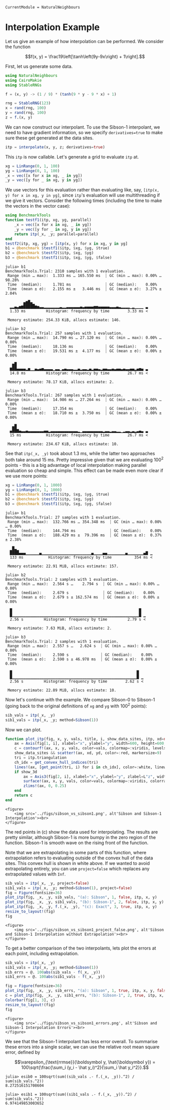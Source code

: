 ```@meta
CurrentModule = NaturalNeighbours
```

# Interpolation Example

Let us give an example of how interpolation can be performed. We consider the function

```math
f(x, y) = \frac19\left[\tanh\left(9y-9x\right) + 1\right].
```

First, let us generate some data.

```julia
using NaturalNeighbours 
using CairoMakie 
using StableRNGs 

f = (x, y) -> (1 / 9) * (tanh(9 * y - 9 * x) + 1)

rng = StableRNG(123)
x = rand(rng, 100)
y = rand(rng, 100)
z = f.(x, y)
```

We can now construct our interpolant. To use the Sibson-1 interpolant, we need to have gradient information, so we specify `derivatives=true` to make sure these get generated at the data sites.

```julia
itp = interpolate(x, y, z; derivatives=true)
```

This `itp` is now callable. Let's generate a grid to evaluate `itp` at.

```julia
xg = LinRange(0, 1, 100)
yg = LinRange(0, 1, 100)
_x = vec([x for x in xg, _ in yg])
_y = vec([y for _ in xg, y in yg])
```

We use vectors for this evaluation rather than evaluating like, say, `[itp(x, y) for x in xg, y in yg]`, since `itp`'s evaluation will use multithreading if we give it vectors. Consider the following times (including the time to make the vectors in the vector case):

```julia
using BenchmarkTools
function testf1(itp, xg, yg, parallel)
    _x = vec([x for x in xg, _ in yg])
    _y = vec([y for _ in xg, y in yg])
    return itp(_x, _y; parallel=parallel)
end
testf2(itp, xg, yg) = [itp(x, y) for x in xg, y in yg]
b1 = @benchmark $testf1($itp, $xg, $yg, $true)
b2 = @benchmark $testf2($itp, $xg, $yg)
b3 = @benchmark $testf1($itp, $xg, $yg, $false)
```
```julia-repl
julia> b1
BenchmarkTools.Trial: 2310 samples with 1 evaluation.
 Range (min … max):  1.333 ms … 165.550 ms  ┊ GC (min … max): 0.00% … 98.28%
 Time  (median):     1.781 ms               ┊ GC (median):    0.00%
 Time  (mean ± σ):   2.155 ms ±   3.446 ms  ┊ GC (mean ± σ):  3.27% ±  2.04%

        ▄▆█▄▁
  ▂▂▄▃▅▆█████▆▅▃▃▂▂▂▂▂▂▂▃▂▂▃▃▃▃▃▃▄▃▄▄▄▄▅▅▄▄▄▄▄▃▃▃▄▃▂▂▂▂▁▂▁▁▁▁ ▃
  1.33 ms         Histogram: frequency by time        3.33 ms <

 Memory estimate: 254.33 KiB, allocs estimate: 146.

julia> b2
BenchmarkTools.Trial: 257 samples with 1 evaluation.
 Range (min … max):  14.790 ms … 27.120 ms  ┊ GC (min … max): 0.00% … 0.00%
 Time  (median):     18.136 ms              ┊ GC (median):    0.00%
 Time  (mean ± σ):   19.531 ms ±  4.177 ms  ┊ GC (mean ± σ):  0.00% ± 0.00%

   ▅█
  ▆██▄▄▄▄▂▅▁▁▄▃▄▅▃▃▃▃▁▃▃▁▃▄▃▃▃▂▂▄▂▃▃▂▄▂▄▄▃▂▄▄▃▃▄▃▄▄▃▄▃▃▄▄▂▄▅▄ ▃
  14.8 ms         Histogram: frequency by time        26.7 ms <

 Memory estimate: 78.17 KiB, allocs estimate: 2.

julia> b3
BenchmarkTools.Trial: 267 samples with 1 evaluation.
 Range (min … max):  14.986 ms … 27.264 ms  ┊ GC (min … max): 0.00% … 0.00%
 Time  (median):     17.354 ms              ┊ GC (median):    0.00%
 Time  (mean ± σ):   18.710 ms ±  3.750 ms  ┊ GC (mean ± σ):  0.00% ± 0.00%

   ▄█
  ▄██▇▄▃▃▄▃▃▃▃▃▃▃▄▄▂▃▃▃▃▃▃▃▃▃▃▃▃▂▁▃▃▃▃▃▃▃▃▃▂▃▃▂▃▃▂▂▁▂▃▃▂▃▂▃▄▃ ▃
  15 ms           Histogram: frequency by time        26.7 ms <

 Memory estimate: 234.67 KiB, allocs estimate: 10.
```

 See that `itp(_x, _y)` took about 1.3 ms, while the latter two approaches both take around  15 ms. Pretty impressive given that we are evaluating $100^2$ points - this is a big advantage of local interpolation making parallel evaluation so cheap and simple. This effect can be made even more clear if we use more points:

```julia
xg = LinRange(0, 1, 1000)
yg = LinRange(0, 1, 1000)
b1 = @benchmark $testf1($itp, $xg, $yg, $true)
b2 = @benchmark $testf2($itp, $xg, $yg)
b3 = @benchmark $testf1($itp, $xg, $yg, $false)
```
```julia-repl
julia> b1
BenchmarkTools.Trial: 27 samples with 1 evaluation.
 Range (min … max):  132.766 ms … 354.348 ms  ┊ GC (min … max): 0.00% … 0.00%
 Time  (median):     144.794 ms               ┊ GC (median):    0.00%
 Time  (mean ± σ):   188.429 ms ±  79.396 ms  ┊ GC (mean ± σ):  0.37% ± 2.38%

  ▁█▃▁
  ████▄▄▄▁▁▁▁▁▁▄▁▁▁▁▁▁▁▁▁▁▁▁▁▁▁▁▁▁▁▁▁▁▄▁▁▁▁▄▄▁▁▁▁▁▁▁▁▄▁▁▁▁▁▁▁▄▇ ▁
  133 ms           Histogram: frequency by time          354 ms <

 Memory estimate: 22.91 MiB, allocs estimate: 157.

julia> b2
BenchmarkTools.Trial: 2 samples with 1 evaluation.
 Range (min … max):  2.564 s …    2.794 s  ┊ GC (min … max): 0.00% … 0.00%
 Time  (median):     2.679 s               ┊ GC (median):    0.00%
 Time  (mean ± σ):   2.679 s ± 162.574 ms  ┊ GC (mean ± σ):  0.00% ± 0.00%

  █                                                        █
  █▁▁▁▁▁▁▁▁▁▁▁▁▁▁▁▁▁▁▁▁▁▁▁▁▁▁▁▁▁▁▁▁▁▁▁▁▁▁▁▁▁▁▁▁▁▁▁▁▁▁▁▁▁▁▁▁█ ▁
  2.56 s         Histogram: frequency by time         2.79 s <

 Memory estimate: 7.63 MiB, allocs estimate: 2.

julia> b3
BenchmarkTools.Trial: 2 samples with 1 evaluation.
 Range (min … max):  2.557 s …   2.624 s  ┊ GC (min … max): 0.00% … 0.00%
 Time  (median):     2.590 s              ┊ GC (median):    0.00%
 Time  (mean ± σ):   2.590 s ± 46.978 ms  ┊ GC (mean ± σ):  0.00% ± 0.00%

  █                                                       █
  █▁▁▁▁▁▁▁▁▁▁▁▁▁▁▁▁▁▁▁▁▁▁▁▁▁▁▁▁▁▁▁▁▁▁▁▁▁▁▁▁▁▁▁▁▁▁▁▁▁▁▁▁▁▁▁█ ▁
  2.56 s         Histogram: frequency by time        2.62 s <

 Memory estimate: 22.89 MiB, allocs estimate: 10.
```

Now let's continue with the example. We compare Sibson-0 to Sibson-1 (going back to the original definitions of `xg` and `yg` with $100^2$ points):

```julia
sib_vals = itp(_x, _y)
sib1_vals = itp(_x, _y; method=Sibson(1))
```

Now we can plot.

```julia
function plot_itp(fig, x, y, vals, title, i, show_data_sites, itp, xd=nothing, yd=nothing, show_3d=true, levels=-0.1:0.05:0.3)
    ax = Axis(fig[1, i], xlabel="x", ylabel="y", width=600, height=600, title=title, titlealign=:left)
    c = contourf!(ax, x, y, vals, color=vals, colormap=:viridis, levels=levels, extendhigh=:auto)
    show_data_sites && scatter!(ax, xd, yd, color=:red, markersize=9)
    tri = itp.triangulation
    ch_idx = get_convex_hull_indices(tri)
    lines!(ax, [get_point(tri, i) for i in ch_idx], color=:white, linewidth=4)
    if show_3d
        ax = Axis3(fig[2, i], xlabel="x", ylabel="y", zlabel=L"z", width=600, height=600, title=" ", titlealign=:left, azimuth=0.49)
        surface!(ax, x, y, vals, color=vals, colormap=:viridis, colorrange=(-0.1, 0.3))
        zlims!(ax, 0, 0.25)
    end
    return c
end
```

```@raw html
<figure>
    <img src='../figs/sibson_vs_sibson1.png', alt'Sibson and Sibson-1 Interpolation'><br>
</figure>
```

The red points in (c) show the data used for interpolating. The results are pretty similar, although Sibson-1 is more bumpy in the zero region of the function. Sibson-1 is smooth wave on the rising front of the function.

Note that we are extrapolating in some parts of this function, where extrapolation refers to evaluating outside of the convex hull of the data sites. This convex hull is shown in white above. If we wanted to avoid extrapolating entirely, you can use `project=false` which replaces any extrapolated values with `Inf`.

```julia
sib_vals = itp(_x, _y, project=false)
sib1_vals = itp(_x, _y; method=Sibson(1), project=false)
fig = Figure(fontsize=36)
plot_itp(fig, _x, _y, sib_vals, "(a): Sibson", 1, false, itp, x, y)
plot_itp(fig, _x, _y, sib1_vals, "(b): Sibson-1", 2, false, itp, x, y)
plot_itp(fig, _x, _y, f.(_x, _y), "(c): Exact", 3, true, itp, x, y)
resize_to_layout!(fig)
fig
```

```@raw html
<figure>
    <img src='../figs/sibson_vs_sibson1_project_false.png', alt'Sibson and Sibson-1 Interpolation without Extrapolation'><br>
</figure>
```

To get a better comparison of the two interpolants, lets plot the errors at each point, including extrapolation.

```julia
sib_vals = itp(_x, _y)
sib1_vals = itp(_x, _y; method=Sibson(1))
sib_errs = @. 100abs(sib_vals - f(_x, _y))
sib1_errs = @. 100abs(sib1_vals - f(_x, _y))

fig = Figure(fontsize=36)
plot_itp(fig, _x, _y, sib_errs, "(a): Sibson", 1, true, itp, x, y, false, 0:0.5:3)
c = plot_itp(fig, _x, _y, sib1_errs, "(b): Sibson-1", 2, true, itp, x, y, false, 0:0.5:3)
Colorbar(fig[1, 3], c)
resize_to_layout!(fig)
fig
```

```@raw html
<figure>
    <img src='../figs/sibson_vs_sibson1_errors.png', alt'Sibson and Sibson-1 Interpolation Errors'><br>
</figure>
```

We see that the Sibson-1 interpolant has less error overall. To summarise these errors into a single scalar, we can use the relative root mean square error, defined by 

```math 
\varepsilon_{\text{rrmse}}(\boldsymbol y, \hat{\boldsymbol y}) = 100\sqrt{\frac{\sum_i (y_i - \hat y_i)^2}{\sum_i \hat y_i^2}}.
```

```julia-repl
julia> esib0 = 100sqrt(sum((sib_vals .- f.(_x, _y)).^2) / sum(sib_vals.^2))
8.272516151708604

julia> esib1 = 100sqrt(sum((sib1_vals .- f.(_x, _y)).^2) / sum(sib_vals.^2))
6.974149853003652
```

